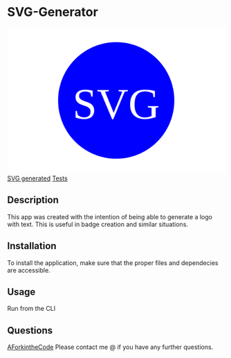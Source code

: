 # SVG-Generator

  
  ![SVG](./logo.svg)
  [SVG generated](https://drive.google.com/file/d/1TlA9RO0Zxfbatu0p83yuUpOmNCvdFd2n/view)
  [Tests](https://drive.google.com/file/d/1WBfLPeZQNk9G-DUDT48VCB9Ncrr9Kuv5/view)


  ## Description
  This app was created with the intention of being able to generate a logo with text.  This is useful in badge creation and similar situations.  

  ## Installation
  To install the application, make sure that the proper files and dependecies are accessible.

  ## Usage
  Run from the CLI

  ## Questions
  [AForkintheCode](http://www.github.com/AForkintheCode)
  Please contact me @  if you have any further questions.